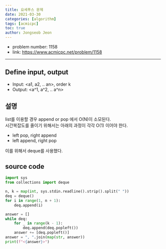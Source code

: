 ```yaml
---
title: 요세푸스 문제
date: 2021-03-30
categories: [algorithm]
tags: [acmicpc]
toc: true
author: Jongseob Jeon
---
```



- problem number: 1158  
- link: https://www.acmicpc.net/problem/1158   

---

## Define input, output
- Input: <a1, a2, .. an>, order k  
- Output: <a^1, a^2, .. a^n>  


## 설명
list를 이용할 경우 append or pop 에서 O(N)이 소모된다.    
시간복잡도를 줄이기 위해서는 아래의 과정이 각각 O(1) 이어야 한다.  

- left pop, right append  
- left append, right pop  

이를 위해서 deque를 사용했다.  

## source code 
```python
import sys
from collections import deque

n, k = map(int, sys.stdin.readline().strip().split(" "))
deq = deque()
for i in range(1, n + 1):
    deq.append(i)

answer = []
while deq:
    for _ in range(k - 1):
        deq.append(deq.popleft())
    answer += [deq.popleft()]
answer = ", ".join(map(str, answer))
print(f"<{answer}>")
```
